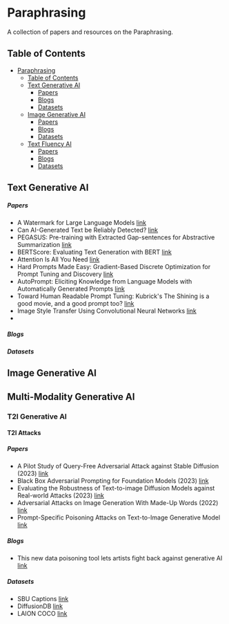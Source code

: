 # Paraphrasing<span id="head"/>

A collection of papers and resources on the Paraphrasing.

## Table of Contents<span id="table-of-contents"/>
* [Paraphrasing](#head)
   * [Table of Contents](#table-of-contents)
   * [Text Generative AI](#text-generative)
     * [Papers](#text-generative-papers)
     * [Blogs](#text-generative-blogs)
     * [Datasets](#text-generative-datasets)
   * [Image Generative AI](#image-generative)
     * [Papers](#text-generative-papers)
     * [Blogs](#text-generative-blogs)
     * [Datasets](#text-generative-datasets)
   * [Text Fluency AI](#text-generative)
     * [Papers](#text-generative-papers)
     * [Blogs](#text-generative-blogs)
     * [Datasets](#text-generative-datasets)

## Text Generative AI<span id="text-generative"/>
##### Papers <span id="text-generative-papers"/>
* A Watermark for Large Language Models [link](https://arxiv.org/abs/2301.10226)
* Can AI-Generated Text be Reliably Detected? [link](https://arxiv.org/abs/2303.11156)
* PEGASUS: Pre-training with Extracted Gap-sentences for Abstractive Summarization [link](https://arxiv.org/abs/1912.08777)
* BERTScore: Evaluating Text Generation with BERT [link](https://arxiv.org/abs/1904.09675)
* Attention Is All You Need [link](https://arxiv.org/abs/1706.03762)
* Hard Prompts Made Easy: Gradient-Based Discrete Optimization for Prompt Tuning and Discovery [link](https://arxiv.org/abs/2302.03668)
* AutoPrompt: Eliciting Knowledge from Language Models with Automatically Generated Prompts [link](https://arxiv.org/abs/2010.15980)
* Toward Human Readable Prompt Tuning: Kubrick's The Shining is a good movie, and a good prompt too? [link](https://arxiv.org/abs/2212.10539)
* Image Style Transfer Using Convolutional Neural Networks [link](https://ieeexplore.ieee.org/document/7780634)
* 
##### Blogs <span id="text-generative-blogs"/>
##### Datasets <span id="text-generative-datasets"/>
## Image Generative AI<span id="image-generative"/>
## Multi-Modality Generative AI<span id="mlt-generative"/>
### T2I Generative AI<span id="t2i-generative"/>
#### T2I Attacks<span id="t2i-generative-attacks"/>
##### Papers <span id="t2i-generative-attacks-papers"/>
* A Pilot Study of Query-Free Adversarial Attack against Stable Diffusion (2023) [link](https://arxiv.org/abs/2303.16378)
* Black Box Adversarial Prompting for Foundation Models (2023) [link](https://arxiv.org/abs/2302.04237)
* Evaluating the Robustness of Text-to-image Diffusion Models against Real-world Attacks (2023) [link](https://arxiv.org/abs/2306.13103)
* Adversarial Attacks on Image Generation With Made-Up Words (2022) [link](https://arxiv.org/abs/2208.04135)
* Prompt-Specific Poisoning Attacks on Text-to-Image Generative Model [link](https://arxiv.org/abs/2310.13828)
##### Blogs <span id="t2i-generative-attacks-blogs"/>
* This new data poisoning tool lets artists fight back against generative AI [link](https://www.technologyreview.com/2023/10/23/1082189/data-poisoning-artists-fight-generative-ai/amp/)  
##### Datasets <span id="t2i-generative-attacks-datasets"/>
* SBU Captions [link](https://huggingface.co/datasets/sbu_captions)
* DiffusionDB [link](https://huggingface.co/datasets/poloclub/diffusiondb)
* LAION COCO [link](https://huggingface.co/datasets/laion/laion-coco)
